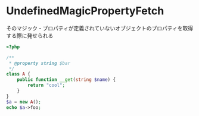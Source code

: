 # UndefinedMagicPropertyFetch

そのマジック・プロパティが定義されていないオブジェクトのプロパティを取得する際に発せられる

```php
<?php

/**
 * @property string $bar
 */
class A {
    public function __get(string $name) {
        return "cool";
    }
}
$a = new A();
echo $a->foo;
```
